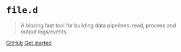 # `file.d`

> A blazing fast tool for building data pipelines: read, process and output logs/events. 

[GitHub](https://github.com/docsifyjs/docsify/)
[Get started](/README.md)


